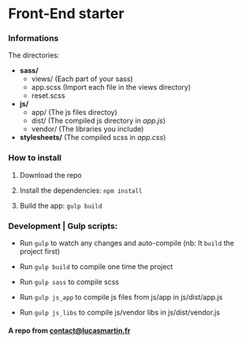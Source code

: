 # Front-End starter


### Informations
The directories:
* __sass/__
    * views/ (Each part of your sass)  
    * app.scss (Import each file in the views directory)
    * reset.scss
* __js/__
    * app/ (The js files directoy)
    * dist/ (The compiled js directory in *app.js*)
    * vendor/ (The libraries you include)
* __stylesheets/__ (The compiled scss in *app.css*)


### How to install

1. Download the repo

2. Install the dependencies: `npm install`

3. Build the app: `gulp build`

### Development | Gulp scripts:

* Run `gulp` to watch any changes and auto-compile (nb: It `build` the project first)

* Run `gulp build` to compile one time the project

* Run `gulp sass` to compile scss

* Run `gulp js_app` to compile js files from js/app in js/dist/app.js

* Run `gulp js_libs` to compile js/vendor libs in js/dist/vendor.js

#### A repo from <contact@lucasmartin.fr>




